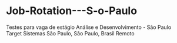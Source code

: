 # Job-Rotation---S-o-Paulo
Testes para vaga de estágio Análise e Desenvolvimento - São Paulo           
Target Sistemas  São Paulo, São Paulo, Brasil Remoto 
